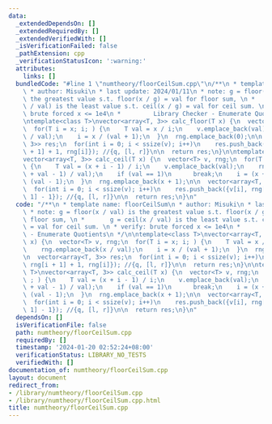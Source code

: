 ```yaml
---
data:
  _extendedDependsOn: []
  _extendedRequiredBy: []
  _extendedVerifiedWith: []
  _isVerificationFailed: false
  _pathExtension: cpp
  _verificationStatusIcon: ':warning:'
  attributes:
    links: []
  bundledCode: "#line 1 \"numtheory/floorCeilSum.cpp\"\n/**\n * template name: floorCeilSum\n\
    \ * author: Misuki\n * last update: 2024/01/11\n * note: g = floor(x / val) is\
    \ the greatest value s.t. floor(x / g) = val for floor sum, \n *       g = ceil(x\
    \ / val) is the least value s.t. ceil(x / g) = val for ceil sum. \n * verify:\
    \ brute forced x <= 1e4\n *         Library Checker - Enumerate Quotients\n */\n\
    \ntemplate<class T>\nvector<array<T, 3>> calc_floor(T x) {\n  vector<T> v, rng;\n\
    \  for(T i = x; i; ) {\n    T val = x / i;\n    v.emplace_back(val);\n    rng.emplace_back(x\
    \ / val);\n    i = x / (val + 1);\n  }\n  rng.emplace_back(0);\n\n  vector<array<T,\
    \ 3>> res;\n  for(int i = 0; i < ssize(v); i++)\n    res.push_back({v[i], rng[i\
    \ + 1] + 1, rng[i]}); //{q, [l, r]}\n\n  return res;\n}\n\ntemplate<class T>\n\
    vector<array<T, 3>> calc_ceil(T x) {\n  vector<T> v, rng;\n  for(T i = 1; ; )\
    \ {\n    T val = (x + i - 1) / i;\n    v.emplace_back(val);\n    rng.emplace_back((x\
    \ + val - 1) / val);\n    if (val == 1)\n      break;\n    i = (x + val - 2) /\
    \ (val - 1);\n  }\n  rng.emplace_back(x + 1);\n\n  vector<array<T, 3>> res;\n\
    \  for(int i = 0; i < ssize(v); i++)\n    res.push_back({v[i], rng[i], rng[i +\
    \ 1] - 1}); //{q, [l, r]}\n\n  return res;\n}\n"
  code: "/**\n * template name: floorCeilSum\n * author: Misuki\n * last update: 2024/01/11\n\
    \ * note: g = floor(x / val) is the greatest value s.t. floor(x / g) = val for\
    \ floor sum, \n *       g = ceil(x / val) is the least value s.t. ceil(x / g)\
    \ = val for ceil sum. \n * verify: brute forced x <= 1e4\n *         Library Checker\
    \ - Enumerate Quotients\n */\n\ntemplate<class T>\nvector<array<T, 3>> calc_floor(T\
    \ x) {\n  vector<T> v, rng;\n  for(T i = x; i; ) {\n    T val = x / i;\n    v.emplace_back(val);\n\
    \    rng.emplace_back(x / val);\n    i = x / (val + 1);\n  }\n  rng.emplace_back(0);\n\
    \n  vector<array<T, 3>> res;\n  for(int i = 0; i < ssize(v); i++)\n    res.push_back({v[i],\
    \ rng[i + 1] + 1, rng[i]}); //{q, [l, r]}\n\n  return res;\n}\n\ntemplate<class\
    \ T>\nvector<array<T, 3>> calc_ceil(T x) {\n  vector<T> v, rng;\n  for(T i = 1;\
    \ ; ) {\n    T val = (x + i - 1) / i;\n    v.emplace_back(val);\n    rng.emplace_back((x\
    \ + val - 1) / val);\n    if (val == 1)\n      break;\n    i = (x + val - 2) /\
    \ (val - 1);\n  }\n  rng.emplace_back(x + 1);\n\n  vector<array<T, 3>> res;\n\
    \  for(int i = 0; i < ssize(v); i++)\n    res.push_back({v[i], rng[i], rng[i +\
    \ 1] - 1}); //{q, [l, r]}\n\n  return res;\n}\n"
  dependsOn: []
  isVerificationFile: false
  path: numtheory/floorCeilSum.cpp
  requiredBy: []
  timestamp: '2024-01-20 02:52:24+08:00'
  verificationStatus: LIBRARY_NO_TESTS
  verifiedWith: []
documentation_of: numtheory/floorCeilSum.cpp
layout: document
redirect_from:
- /library/numtheory/floorCeilSum.cpp
- /library/numtheory/floorCeilSum.cpp.html
title: numtheory/floorCeilSum.cpp
---
```

